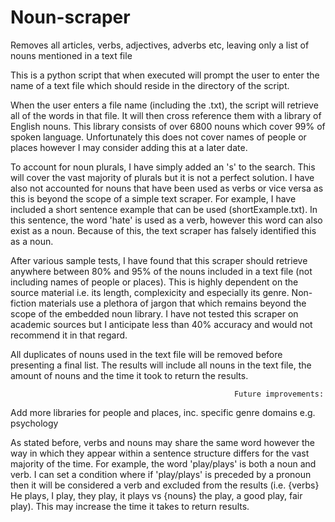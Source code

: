 # Noun-scraper
Removes all articles, verbs, adjectives, adverbs etc, leaving only a list of nouns mentioned in a text file

This is a python script that when executed will prompt the user to enter the name of a text file which should reside in the directory of the script. 

When the user enters a file name (including the .txt), the script will retrieve all of the words in that file. It will then cross reference them with a library of English nouns. This library consists of over 6800 nouns which cover 99% of spoken language. Unfortunately this does not cover names of people or places however I may consider adding this at a later date.

To account for noun plurals, I have simply added an 's' to the search. This will cover the vast majority of plurals but it is not a perfect solution. I have also not accounted for nouns that have been used as verbs or vice versa as this is beyond the scope of a simple text scraper. For example, I have included a short sentence example that can be used (shortExample.txt). In this sentence, the word 'hate' is used as a verb, however this word can also exist as a noun. Because of this, the text scraper has falsely identified this as a noun. 

After various sample tests, I have found that this scraper should retrieve anywhere between 80% and 95% of the nouns included in a text file (not including names of people or places). This is highly dependent on the source material i.e. its length, complexicity and especially its genre. Non-fiction materials use a plethora of jargon that which remains beyond the scope of the embedded noun library. I have not tested this scraper on academic sources but I anticipate less than 40% accuracy and would not recommend it in that regard.

All duplicates of nouns used in the text file will be removed before presenting a final list. The results will include all nouns in the text file, the amount of nouns and the time it took to return the results.

                                                      Future improvements:
                                                      
Add more libraries for people and places, inc. specific genre domains e.g. psychology

As stated before, verbs and nouns may share the same word however the way in which they appear within a sentence structure differs for the vast majority of the time. For example, the word 'play/plays' is both a noun and verb. I can set a condition where if 'play/plays' is preceded by a pronoun then it will be considered a verb and excluded from the results (i.e. {verbs} He plays, I play, they play, it plays vs {nouns} the play, a good play, fair play). This may increase the time it takes to return results.

